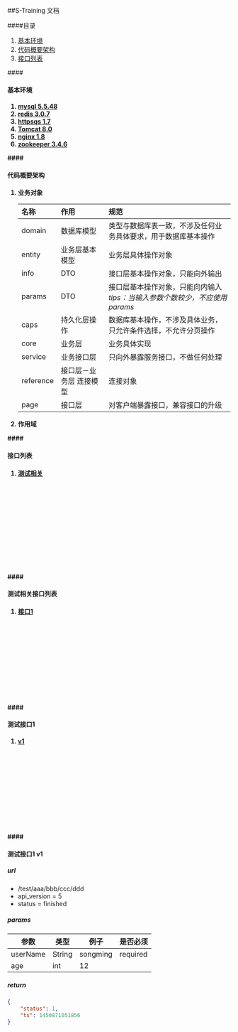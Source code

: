 ##S-Training 文档

####目录
1. [基本环境](#base_config)
2. [代码概要架构](#code_framework)
3. [接口列表](#api_list)



####<h4 id = "base_config">基本环境<h4>
1. [mysql 5.5.48](http://www.mysql.com)
2. [redis 3.0.7](http://redis.io)
3. [httpsqs 1.7](http://zyan.cc/httpsqs_1_2)
4. [Tomcat 8.0](http://tomcat.apache.org)
5. [nginx 1.8](http://nginx.org)
6. [zookeeper 3.4.6](http://zookeeper.apache.org)


####<h4 id = "code_framework">代码概要架构<h4>
1.	业务对象  

	|名称|作用|规范|  
	|:--|:--|:---------------------------|  	
	|domain|数据库模型|类型与数据库表一致，不涉及任何业务具体要求，用于数据库基本操作|  
	|entity|业务层基本模型|业务层具体操作对象|  
	|info|DTO|接口层基本操作对象，只能向外输出|  
	|params|DTO|接口层基本操作对象，只能向内输入 _tips：当输入参数个数较少，不应使用params_|  
	|caps|持久化层操作|数据库基本操作，不涉及具体业务，只允许条件选择，不允许分页操作|  
	|core|业务层|业务具体实现|  
	|service|业务接口层|只向外暴露服务接口，不做任何处理|  
	|reference|接口层－业务层 连接模型|连接对象|  
	|page|接口层|对客户端暴露接口，兼容接口的升级|  
 
2.	作用域





####<h4 id = "api_list">接口列表<h4>
1. [测试相关](#test_api_list)

<br>
<br>
<br>
<br>
<br>
<br>
<br>
<br>
<br>
<br>
<br>


####<h4 id = "test_api_list">测试相关接口列表<h4>
1. [接口1](#test_api_1)

<br>
<br>
<br>
<br>
<br>
<br>
<br>
<br>
<br>
<br>


####<h4 id = "test_api_1">测试接口1<h4>
1. [v1](#test_api_1_v1)

<br>
<br>
<br>
<br>
<br>
<br>
<br>
<br>
<br>
<br>

####<h4 id = "test_api_1_v1">测试接口1 v1<h4>
##### url 
 
 - /test/aaa/bbb/ccc/ddd
 - api_version = 5
 - status = finished

##### params      
| 参数      | 类型   |  例子     | 是否必须  |
| -------- |--------| -------- | -----    |  
| userName | String | songming | required |
| age      | int    | 12       |          |

##### return   
```json  
{
	"status": 1,
	"ts": 1450871051856
} 
```

